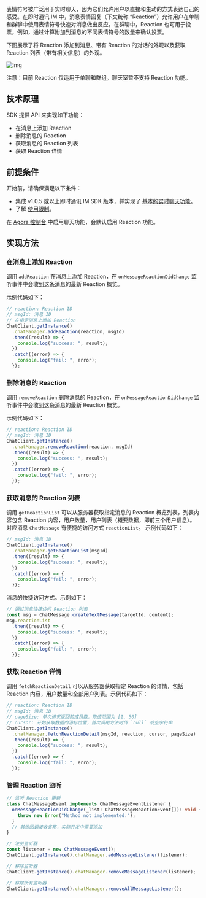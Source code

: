 表情符号被广泛用于实时聊天，因为它们允许用户以直接和生动的方式表达自己的感受。在即时通讯 IM 中，消息表情回复（下文统称 “Reaction”）允许用户在单聊和群聊中使用表情符号快速对消息做出反应。在群聊中，Reaction 也可用于投票，例如，通过计算附加到消息的不同表情符号的数量来确认投票。

下图展示了将 Reaction 添加到消息、带有 Reaction 的对话的外观以及获取 Reaction 列表（带有相关信息）的外观。

![img](https://web-cdn.agora.io/docs-files/1655257598155)

注意：目前 Reaction 仅适用于单聊和群组。聊天室暂不支持 Reaction 功能。

## 技术原理

SDK 提供 API 来实现如下功能：

- 在消息上添加 Reaction
- 删除消息的 Reaction
- 获取消息的 Reaction 列表
- 获取 Reaction 详情

## 前提条件

开始前，请确保满足以下条件：

- 集成 v1.0.5 或以上即时通讯 IM SDK 版本，并实现了 [基本的实时聊天功能](./agora_chat_get_started_rn?platform=rn)。
- 了解 [使用限制](./agora_chat_limitation?platform=rn)。

在 [Agora 控制台](https://console.agora.io/) 中启用聊天功能，会默认启用 Reaction 功能。

## 实现方法

### 在消息上添加 Reaction

调用 `addReaction` 在消息上添加 Reaction，在 `onMessageReactionDidChange` 监听事件中会收到这条消息的最新 Reaction 概览。

示例代码如下：

```typescript
// reaction: Reaction ID
// msgId: 消息 ID
// 在指定消息上添加 Reaction
ChatClient.getInstance()
  .chatManager.addReaction(reaction, msgId)
  .then((result) => {
    console.log("success: ", result);
  })
  .catch((error) => {
    console.log("fail: ", error);
  });
```

### 删除消息的 Reaction

调用 `removeReaction` 删除消息的 Reaction，在 `onMessageReactionDidChange` 监听事件中会收到这条消息的最新 Reaction 概览。

示例代码如下：

```typescript
// reaction: Reaction ID
// msgId: 消息 ID
ChatClient.getInstance()
  .chatManager.removeReaction(reaction, msgId)
  .then((result) => {
    console.log("success: ", result);
  })
  .catch((error) => {
    console.log("fail: ", error);
  });
```

### 获取消息的 Reaction 列表

调用 `getReactionList` 可以从服务器获取指定消息的 Reaction 概览列表，列表内容包含 Reaction 内容，用户数量，用户列表（概要数据，即前三个用户信息）。
对应消息 `ChatMessage` 有便捷的访问方式 `reactionList`。
示例代码如下：

```typescript
// msgId: 消息 ID
ChatClient.getInstance()
  .chatManager.getReactionList(msgId)
  .then((result) => {
    console.log("success: ", result);
  })
  .catch((error) => {
    console.log("fail: ", error);
  });
```

消息的快捷访问方式。示例如下：

```typescript
// 通过消息快捷访问 Reaction 列表
const msg = ChatMessage.createTextMessage(targetId, content);
msg.reactionList
  .then((result) => {
    console.log("success: ", result);
  })
  .catch((error) => {
    console.log("fail: ", error);
  });
```

### 获取 Reaction 详情

调用 `fetchReactionDetail` 可以从服务器获取指定 Reaction 的详情，包括 Reaction 内容，用户数量和全部用户列表。示例代码如下：

```typescript
// reaction: Reaction ID
// msgId: 消息 ID
// pageSize: 单次请求返回的成员数，取值范围为 [1, 50]
// cursor: 开始获取数据的游标位置，首次调用方法时传 `null` 或空字符串
ChatClient.getInstance()
  .chatManager.fetchReactionDetail(msgId, reaction, cursor, pageSize)
  .then((result) => {
    console.log("success: ", result);
  })
  .catch((error) => {
    console.log("fail: ", error);
  });
```

### 管理 Reaction 监听

```typescript
// 监听 Reaction 更新
class ChatMessageEvent implements ChatMessageEventListener {
  onMessageReactionDidChange(_list: ChatMessageReactionEvent[]): void {
    throw new Error("Method not implemented.");
  }
  // 其他回调接收省略，实际开发中需要添加
}

// 注册监听器
const listener = new ChatMessageEvent();
ChatClient.getInstance().chatManager.addMessageListener(listener);

// 移除监听器
ChatClient.getInstance().chatManager.removeMessageListener(listener);

// 移除所有监听器
ChatClient.getInstance().chatManager.removeAllMessageListener();
```